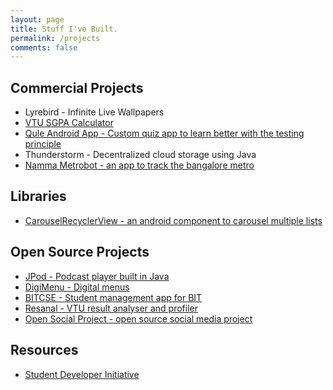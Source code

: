 ```yaml
---
layout: page
title: Stuff I've Built.
permalink: /projects
comments: false
---
```


## Commercial Projects

- Lyrebird - Infinite Live Wallpapers
- [VTU SGPA Calculator](https://www.vtusgpacalculator.site)
- [Qule Android App - Custom quiz app to learn better with the testing principle](https://play.google.com/store/apps/details?id=com.datron.wonderquiz)
- Thunderstorm - Decentralized cloud storage using Java
- [Namma Metrobot - an app to track the bangalore metro](https://play.google.com/store/apps/details?id=me.datron.nammametrobot)

## Libraries

- [CarouselRecyclerView - an android component to carousel multiple lists](https://github.com/Datron/CarouselRecyclerView)

## Open Source Projects

- [JPod - Podcast player built in Java](https://github.com/Datron/JPod)
- [DigiMenu - Digital menus](https://github.com/Datron/digimenu)
- [BITCSE - Student management app for BIT](https://github.com/KirikCoders/BITCSE)
- [Resanal - VTU result analyser and profiler](https://github.com/KirikCoders/resanal)
- [Open Social Project - open source social media project](https://github.com/Datron/OpenNetworkProject)

## Resources

- [Student Developer Initiative](https://github.com/KirikCoders/sdibot)